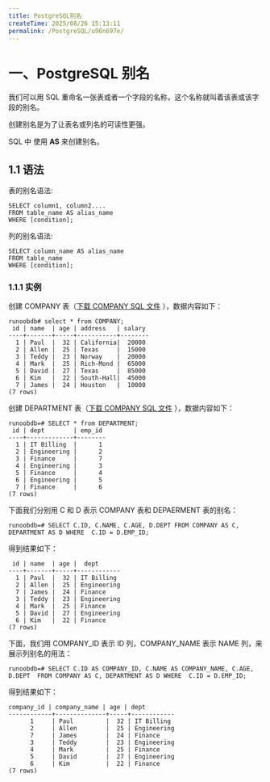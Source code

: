 ```yaml
---
title: PostgreSQL别名
createTime: 2025/08/26 15:13:11
permalink: /PostgreSQL/u96n697e/
---
```

# 一、PostgreSQL 别名

我们可以用 SQL 重命名一张表或者一个字段的名称，这个名称就叫着该表或该字段的别名。

创建别名是为了让表名或列名的可读性更强。

SQL 中 使用 **AS** 来创建别名。

## 1.1 语法

表的别名语法:

```plsql
SELECT column1, column2....
FROM table_name AS alias_name
WHERE [condition];
```

列的别名语法:

```plsql
SELECT column_name AS alias_name
FROM table_name
WHERE [condition];
```

### 1.1.1 实例

创建 COMPANY 表（[下载 COMPANY SQL 文件](https://static.runoob.com/download/company.sql) ），数据内容如下：

```plsql
runoobdb# select * from COMPANY;
 id | name  | age | address   | salary
----+-------+-----+-----------+--------
  1 | Paul  |  32 | California|  20000
  2 | Allen |  25 | Texas     |  15000
  3 | Teddy |  23 | Norway    |  20000
  4 | Mark  |  25 | Rich-Mond |  65000
  5 | David |  27 | Texas     |  85000
  6 | Kim   |  22 | South-Hall|  45000
  7 | James |  24 | Houston   |  10000
(7 rows)
```

创建 DEPARTMENT 表（[下载 COMPANY SQL 文件](https://static.runoob.com/download/department.sql) ），数据内容如下：

```plsql
runoobdb=# SELECT * from DEPARTMENT;
 id | dept        | emp_id
----+-------------+--------
  1 | IT Billing  |      1
  2 | Engineering |      2
  3 | Finance     |      7
  4 | Engineering |      3
  5 | Finance     |      4
  6 | Engineering |      5
  7 | Finance     |      6
(7 rows)
```

下面我们分别用 C 和 D 表示 COMPANY 表和 DEPAERMENT 表的别名：

```plsql
runoobdb=# SELECT C.ID, C.NAME, C.AGE, D.DEPT FROM COMPANY AS C, DEPARTMENT AS D WHERE  C.ID = D.EMP_ID;
```

得到结果如下：

```plsql
 id | name  | age |  dept
----+-------+-----+------------
  1 | Paul  |  32 | IT Billing
  2 | Allen |  25 | Engineering
  7 | James |  24 | Finance
  3 | Teddy |  23 | Engineering
  4 | Mark  |  25 | Finance
  5 | David |  27 | Engineering
  6 | Kim   |  22 | Finance
(7 rows)
```

下面，我们用 COMPANY_ID 表示 ID 列，COMPANY_NAME 表示 NAME 列，来展示列别名的用法：

```plsql
runoobdb=# SELECT C.ID AS COMPANY_ID, C.NAME AS COMPANY_NAME, C.AGE, D.DEPT  FROM COMPANY AS C, DEPARTMENT AS D WHERE  C.ID = D.EMP_ID;
```

得到结果如下：

```plsql
company_id | company_name | age | dept
------------+--------------+-----+------------
      1     | Paul         |  32 | IT Billing
      2     | Allen        |  25 | Engineering
      7     | James        |  24 | Finance
      3     | Teddy        |  23 | Engineering
      4     | Mark         |  25 | Finance
      5     | David        |  27 | Engineering
      6     | Kim          |  22 | Finance
(7 rows)
```